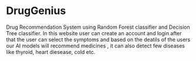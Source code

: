 # DrugGenius
 Drug Recommendation System using Random Forest classifier and Decision Tree classifier.  In this website user can create an account and login after that the user can select the symptoms and based on the deatils of the users our AI models will recommend medicines , it can also detect few diseases like thyroid, heart diesease, cold etc.
